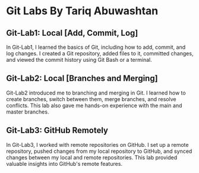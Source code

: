 # Git Labs By Tariq Abuwashtan

## Git-Lab1: Local [Add, Commit, Log]

In Git-Lab1, I learned the basics of Git, including how to add, commit, and log changes. I created a Git repository, added files to it, committed changes, and viewed the commit history using Git Bash or a terminal.

## Git-Lab2: Local [Branches and Merging]

Git-Lab2 introduced me to branching and merging in Git. I learned how to create branches, switch between them, merge branches, and resolve conflicts. This lab also gave me hands-on experience with the main and master branches.

## Git-Lab3: GitHub Remotely

In Git-Lab3, I worked with remote repositories on GitHub. I set up a remote repository, pushed changes from my local repository to GitHub, and synced changes between my local and remote repositories. This lab provided valuable insights into GitHub's remote features.